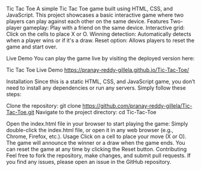 Tic Tac Toe
A simple Tic Tac Toe game built using HTML, CSS, and JavaScript. This project showcases a basic interactive game where two players can play against each other on the same device.
Features
Two-player gameplay: Play with a friend on the same device.
Interactive grid: Click on the cells to place X or O.
Winning detection: Automatically detects when a player wins or if it's a draw.
Reset option: Allows players to reset the game and start over.

Live Demo
You can play the game live by visiting the deployed version here:

Tic Tac Toe Live Demo
https://pranay-reddy-gillela.github.io/Tic-Tac-Toe/

Installation
Since this is a static HTML, CSS, and JavaScript game, you don’t need to install any dependencies or run any servers. Simply follow these steps:

Clone the repository:
git clone https://github.com/pranay-reddy-gillela/Tic-Tac-Toe.git
Navigate to the project directory:
cd Tic-Tac-Toe

Open the index.html file in your browser to start playing the game:
Simply double-click the index.html file, or open it in any web browser (e.g., Chrome, Firefox, etc.).
Usage
Click on a cell to place your move (X or O).
The game will announce the winner or a draw when the game ends.
You can reset the game at any time by clicking the Reset button.
Contributing
Feel free to fork the repository, make changes, and submit pull requests. If you find any issues, please open an issue in the GitHub repository.
